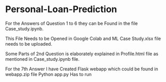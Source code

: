 # Personal-Loan-Prediction
For the Answers of Question 1 to 6 they can be Found in the file Case_study.ipynb.

This File Needs to be Opened in Google Colab and ML Case Study.xlsx file needs to be uploaded.

Some Parts of 2nd Question is elaborately explained in Profile.html file as mentioned in Case_study.ipynb file.

For the 7th Answer I have Created Flask webapp which could be found in webapp.zip file
Python app.py Has to run
